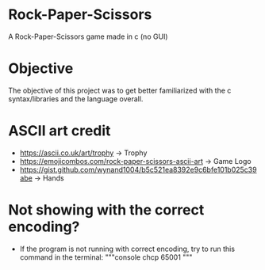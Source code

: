 # Rock-Paper-Scissors
A Rock-Paper-Scissors game made in c (no GUI)
# Objective
The objective of this project was to get better familiarized with the c syntax/libraries and the language overall.
# ASCII art credit
- https://ascii.co.uk/art/trophy -> Trophy
- https://emojicombos.com/rock-paper-scissors-ascii-art -> Game Logo
- https://gist.github.com/wynand1004/b5c521ea8392e9c6bfe101b025c39abe -> Hands
# Not showing with the correct encoding?
- If the program is not running with correct encoding, try to run this command in the terminal:
"""console
chcp 65001
"""
